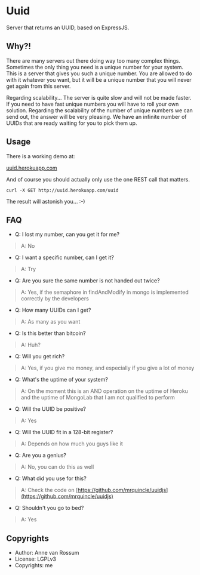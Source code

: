 # Uuid

Server that returns an UUID, based on ExpressJS.

## Why?!

There are many servers out there doing way too many complex things. Sometimes the only thing you need is a unique number for your system. This is a server that gives you such a unique number. You are allowed to do with it whatever you want, but it will be a unique number that you will never get again from this server.

Regarding scalability... The server is quite slow and will not be made faster. If you need to have fast unique numbers you will have to roll your own solution. Regarding the scalability of the number of unique numbers we can send out, the answer will be very pleasing. We have an infinite number of UUIDs that are ready waiting for you to pick them up.

## Usage

There is a working demo at:

[uuid.herokuapp.com](http://uuid.herokuapp.com/uuid)

And of course you should actually only use the one REST call that matters.

    curl -X GET http://uuid.herokuapp.com/uuid

The result will astonish you... :-)

## FAQ

* Q: I lost my number, can you get it for me?

> A: No


* Q: I want a specific number, can I get it?

> A: Try


* Q: Are you sure the same number is not handed out twice?

> A: Yes, if the semaphore in findAndModify in mongo is implemented correctly by the developers


* Q: How many UUIDs can I get?

> A: As many as you want


* Q: Is this better than bitcoin?

> A: Huh?


* Q: Will you get rich?

> A: Yes, if you give me money, and especially if you give a lot of money


* Q: What's the uptime of your system?

> A: On the moment this is an AND operation on the uptime of Heroku and the uptime of MongoLab that I am not qualified to perform


* Q: Will the UUID be positive?

> A: Yes


* Q: Will the UUID fit in a 128-bit register?

> A: Depends on how much you guys like it


* Q: Are you a genius?

> A: No, you can do this as well


* Q: What did you use for this?

> A: Check the code on [https://github.com/mrquincle/uuidjs](https://github.com/mrquincle/uuidjs)


* Q: Shouldn't you go to bed?

> A: Yes


## Copyrights

* Author: Anne van Rossum
* License: LGPLv3
* Copyrights: me

